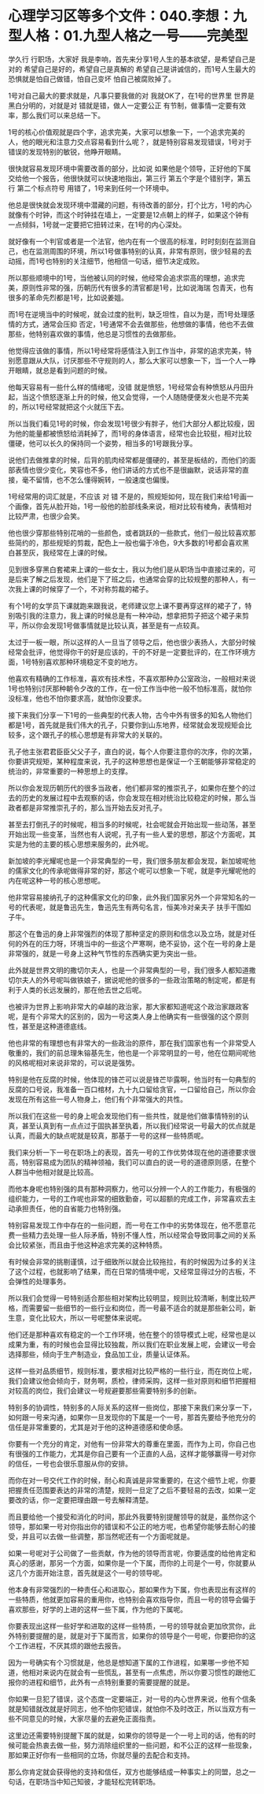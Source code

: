 # 心理学习区等多个文件：040.李想：九型人格：01.九型人格之一号——完美型

学久行 行职场，大家好 我是李响，首先来分享1号人生的基本欲望，是希望自己是对的 希望自己是好的，希望自己是真解的 希望自己是讲诚信的，而1号人生最大的恐惧就是怕自己做错，怕自己变坏 怕自己被腐败掉了。

1号对自己最大的要求就是，凡事只要我做的对 我就OK了，在1号的世界里 世界是黑白分明的，对就是对 错就是错，做人一定要公正 有节制，做事情一定要有效率，那么我们可以来总结一下。

1号的核心价值观就是四个字，追求完美，大家可以想象一下，一个追求完美的人，他的眼光和注意力交点容易看到什么呢？，就是特别容易发现错误，1号对于错误的发现特别的敏锐，他睁开眼睛。

很快就容易发现环境中需要改善的部分，比如说 如果他是个领导，正好他的下属交给他一个报告，他很快就可以快速地指出，第三行 第五个字是个错别字，第五行 第二个标点符号 用错了，1号来到任何一个环境中。

他总是很快就会发现环境中潜藏的问题，有待改善的部分，打个比方，1号的内心就像有个时钟，而这个时钟挂在墙上，一定要是12点朝上的样子，如果这个钟有一点倾斜，1号就一定要把它扭转过来，在1号的内心深处。

就好像有一个判官或者是一个法官，他内在有一个很高的标准，时时刻刻在监测自己，也在监测周围的环境，所以1号做事特别的认真，非常有原则，很少轻易的去动摇，而1号也特别的关注细节，他相信一句话，细节决定成败。

所以那些顺境中的1号，当他被认同的时候，他经常会追求崇高的理想，追求完美，原则性非常的强，历朝历代有很多的清官都是1号，比如说海瑞 包青天，也有很多的革命先烈都是1号，比如说姜姐。

而1号在逆境当中的时候呢，就会过度的批判，缺乏坦性，自以为是，而1号处理感情的方式，通常会压抑 否定，1号通常不会去做那些，他想做的事情，他也不去做那些，他特别喜欢做的事情，他总是习惯性的去做那些。

他觉得应该做的事情，所以1号经常将感情注入到工作当中，非常的追求完美，特别愿意跟从大队，讨厌那些不守规则的人，那么大家可以想象一下，当一个人一睁开眼睛，就总是看到问题的时候。

他每天容易有一些什么样的情绪呢，没错 就是愤怒，1号经常会有种愤怒从丹田升起，当这个愤怒逐渐上升的时候，他又会觉得，一个人随随便便发火也是不完美的，所以1号经常就把这个火就压下去。

所以当我们看见1号的时候，你会发现1号很少有胖子，他们大部分人都比较瘦，因为他的能量都被愤怒给消耗掉了，而1号的身体语言，经常也会比较挺，相对比较僵硬，他可以长久的保持同一个姿势，相当多的1号跟我分享。

说他们去做推拿的时候，后背的肌肉经常都是僵硬的，甚至是板结的，而他们的面部表情也很少变化，笑容也不多，他们讲话的方式也不是很幽默，说话非常的直接，毫不留情，也不怎么懂得婉转，一般速度也偏慢。

1号经常用的词汇就是，不应该 对 错 不是的，照规矩如何，现在我们来给1号画一个画像，首先从脸开始，1号一般他的脸部线条来说，相对比较有棱角，表情相对比较严肃，也很少会笑。

他也很少穿那些特别花哨的一些颜色，或者跳跃的一些款式，他们一般比较喜欢那些简约的，那些规矩的剪裁，配色上一般也偏于冷色，9大多数的1号都会喜欢黑白甚至灰，我经常在上课的时候。

见到很多穿黑白套裙来上课的一些女士，我以为他们是从职场当中直接过来的，可是后来了解之后发现，他们是下了班之后，也通常会穿的比较规整的那种人，有一次我上课的时候穿了一个，不对称剪裁的裙子。

有个1号的女学员下课就跑来跟我说，老师建议您上课不要再穿这样的裙子了，特别吸引我的注意力，我上课的时候总是有一种冲动，想拿把剪子把这个裙子来剪平，所以你会发现1号做事情就是比较认真，甚至是有一点较真。

太过于一板一眼，所以这样的人一旦当了领导之后，他也很少表扬人，大部分时候经常会批评，他觉得你干的好是应该的，干的不好是一定要批评的，在工作环境方面，1号特别喜欢那种环境稳定不变的地方。

他喜欢有精确的工作标准，喜欢有技术性，不喜欢那种办公室政治，一般相对来说1号也特别讨厌那种朝令夕改的工作，在一份工作当中他一般不怕标准高，就怕你没标准，他也不怕你要求高，就怕你没要求。

接下来我们分享一下1号的一些典型的代表人物，古今中外有很多的知名人物他们都是1号，首先就是我们伟大的孔子，只要你到山东地界，经常就会发现规矩会比较多，这个跟孔子的核心思想是有非常大的关联的。

孔子他主张君君臣臣父父子子，直白的说，每个人你要注意你的次序，你的次第，你要讲究规矩，某种程度来说，孔子的这种思想也是保证一个王朝能够非常稳定的统治的，非常重要的一种思想上的支撑。

所以你会发现历朝历代的很多当政者，他们都非常的推崇孔子，如果你在整个的过去的历史的发展过程中去观察的话，你会发现在相对统治比较稳定的时候，那么当政者都是非常推崇孔子的，那么当开始去反对孔子。

甚至去打倒孔子的时候呢，相当多的时候呢，社会呢就会开始出现一些动荡，甚至开始出现一些变革，当然也有人说呢，孔子有一些人爱的思想，那这个方面呢，其实是为他的主要的核心思想来服务的，此外呢。

新加坡的李光耀呢也是一个非常典型的一号，我们很多朋友都会发现，新加坡呢他的儒家文化的传承呢做得非常的好，那这个呢可以想象一下呢，就是李光耀呢他的内在呢这种一号的核心思想呢。

他非常容易接纳孔子的这种儒家文化的印象，此外我们国家另外一个非常知名的一号的代表呢，就是鲁迅先生，鲁迅先生有两句名言，恒美冷对亲夫子 扶手干围如子牛。

那这个在鲁迅的身上非常强烈的体现了那种坚定的原则和信念以及立场，就是对任何的外在的压力呀，环境当中的一些这个严寒啊，绝不妥协，这个在一号的身上是非常强的，就是一号身上这种气节性的东西确实更为突出一些。

此外就是世界文明的撒切尔夫人，也是一个非常典型的一号，我们很多人都知道撒切尔夫人的外号呢叫做铁娘子，据说呢他的很多的一些政治策略的制定呢，都是有利于人类的长远发展的，那在他去世之后呢。

也被评为世界上影响非常大的卓越的政治家，那大家都知道呢这个政治家跟政客呢，是有个非常大的区别的，因为一号这类人身上他确实有一些很强的这个原则性，甚至是这种道德底线。

他也非常的有理想也有非常大的一些政治的原件，那在我们国家也有一个非常受人敬重的，我们的前总理朱镕基先生，他也是一个非常明显的一号，他在位期间呢他的风格呢相对来说非常的，可以说是强势。

特别是他在反腐的时候，他体现的锋芒可以说是锋芒毕露啊，他当时有一句典型的反腐的口号说，我准备一百口棺材，九十九口留给贪官，一口留给自己，所以你会发现在所有这些一号人物身上，他们有个非常强大的共性。

所以我们在这些一号的身上呢会发现他们有一些共性，就是他们做事情特别的认真，甚至认真到有一点点过于固执甚至执着，所以我们经常说一号最大的优点就是认真，而最大的缺点呢就是较真，那基于一号的这样一些特质呢。

我们来分析一下一号在职场上的表现，首先一号的工作优势体现在他的道德要求很高，特别容易成为团队的精神领袖，我们可以直白的说一号的道德原则感，在整个人群当中他相对就是比较高。

而他本身呢也特别强的具有那种洞察力，他可以分辨一个人的工作能力，有极强的组织能力，一号的工作呢也非常的细致勤奋，可以超额的完成工作，非常喜欢去主动承担责任，他的自省能力也特别强。

特别容易发现工作中存在的一些问题，而一号在工作中的劣势体现在，他不愿意花费一些精力去处理一些人际矛盾，特别不懂人性，所以经常会导致同事之间的关系会比较紧张，而且由于他这种追求完美的这种特质。

有时候会非常的挑剔谨慎，过于细致所以就会比较拖拉，有的时候因为过多的关注了这个过程，也就影响了结果，而在日常的情境中呢，又经常显得过分的古板，不会弹性的处理事务。

所以我们会觉得一号特别适合那些相对架构比较明显，规则比较清晰，制度比较严格，而需要留一些细节的一些行业和岗位，而一号最不适合的就是那些新公司，新生意，变化比较大，所以一号呢整体来说呢。

他们还是那种喜欢有稳定的一个工作环境，他在整个的领导模式上呢，经常也是以成果为重，有的时候也会显得比较独裁，所以我们在职业发展上呢，会建议一号会选择那些，倾向于生产制造业，食品加工业，质量认证体系。

这样一些对品质细节，规则标准，要求相对比较严格的一些行业，而在岗位上呢，我们会建议他会倾向于，财务啊，质检，律师采购，这样一些对原则和细节把握相对较高的岗位，我们会建议一号规避要那些需要特别多的创新。

特别多的协调性，特别多的人际关系的这样一些岗位，那接下来我们来分享一下，如何跟一号来沟通，如果你一旦发现你的下属是一个一号，那首先要给予他充分的信任是非常重要的，尤其是对于他的这种道德感和使命感。

你要有一个充分的肯定，对他有一份非常大的尊重在里面，而作为上司，你自己也有很强的工作能力，尤其是你自己要有一个正直的人品，这样才能够赢得一号对你的信任，一号也会很乐意服从你的安排。

而你在对一号交代工作的时候，耐心和真诚是非常重要的，在这个细节上呢，你要把握责任范围要表达的非常的清楚，规则一旦定了之后不要轻易的去改，如果一定要改的话，你一定要把理由跟一号去解释清楚。

而且要给他一个接受和消化的时间，那此外我要特别提醒领导的就是，虽然你这个领导，那如果一号对你指出你的错误和不公正的地方呢，也希望你能够去耐心的接受，并且可以去做一些调整，那当然呢还有一个方面呢就是。

如果一号呢对于公司做了一些贡献，作为他的领导而言呢，你要适度的给他肯定和真心的感谢，那另一个方面，如果你是一个下属，而你的上司是个一号，你就要从这几个方面开始注意，首先就是这个一号的领导呢。

他本身有非常强烈的一种责任心和进取心，那如果作为下属，你也表现出有这样的一些特质，他就更加容易的重用你，也特别会喜欢指导你，而且一号的领导会偏于喜欢那些，好学的上进的这样一些下属，作为他的下属呢。

你要表现出这样一些好学和进取的这样一些特质，一号的领导就会更加欣赏你，此外特别要提醒的是，就是对于下属而言，如果你的领导是个一号呢，你要把你的这个工作进程，不厌其烦的跟他去报告。

因为一号确实有个习惯就是，他总是想知道下属的工作进程，如果哪一步他不知道，他相对来说内在就会有一些慌乱，甚至有一点焦虑，所以你要习惯性的跟他汇报你的进程和细节，此外有一点特别重要的需要提醒的就是。

你如果一旦犯了错误，这个态度一定要端正，对一号的内心世界来说，他有个信条就是知错就改就是好同志，他不怕你犯错误，就怕你不及时改正，所以当双方有一些不同意见的时候，大家尽量的去避免正面指责。

这里边还需要特别提醒下属的就是，如果你的领导是一个一号上司的话，他有的时候可能会热衷去做一些，努力消除组织里的一些问题，和不公正的这样一些现象，那如果正好你有一些相同的立场，你就尽量的去配合和支持。

那么你肯定就会获得他的支持和信任，双方也能够结成一种事实上的同盟，总之一句话，在职场当中知己知彼，才能轻松完转职场。